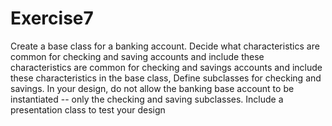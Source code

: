 # Exercise7
Create a base class for a banking account. Decide what characteristics are common for checking and saving accounts and include these characteristics are common for checking and savings accounts and include these characteristics in the base class, Define subclasses for checking and savings. In your design, do not allow the banking base account to be instantiated -- only the checking and saving subclasses. Include a presentation class to test your design
